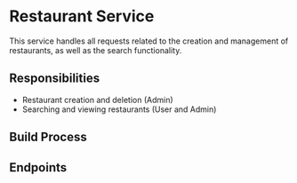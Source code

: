 # Restaurant Service

This service handles all requests related to the creation and management of restaurants, as well as the search functionality.

## Responsibilities

- Restaurant creation and deletion (Admin)
- Searching and viewing restaurants (User and Admin)

## Build Process



## Endpoints